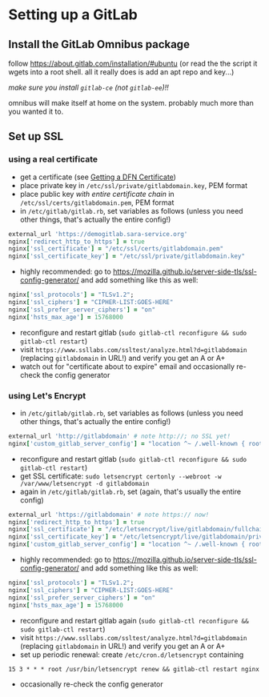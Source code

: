# Setting up a GitLab

## Install the GitLab Omnibus package

follow https://about.gitlab.com/installation/#ubuntu
(or read the the script it wgets into a root shell.
 all it really does is add an apt repo and key...)

*make sure you install `gitlab-ce` (not `gitlab-ee`)!!*

omnibus will make itself at home on the system.
probably much more than you wanted it to.

## Set up SSL

### using a real certificate

- get a certificate (see [Getting a DFN Certificate](dfn-cert.md))
- place private key in `/etc/ssl/private/gitlabdomain.key`, PEM format
- place public key *with entire certificate chain* in `/etc/ssl/certs/gitlabdomain.pem`, PEM format
- in `/etc/gitlab/gitlab.rb`, set variables as follows (unless you need other things, that's actually the entire config!)
```ruby
external_url 'https://demogitlab.sara-service.org'
nginx['redirect_http_to_https'] = true
nginx['ssl_certificate'] = "/etc/ssl/certs/gitlabdomain.pem"
nginx['ssl_certificate_key'] = "/etc/ssl/private/gitlabdomain.key"
```
- highly recommended: go to https://mozilla.github.io/server-side-tls/ssl-config-generator/ and add something like this as well:
```ruby
nginx['ssl_protocols'] = "TLSv1.2";
nginx['ssl_ciphers'] = "CIPHER-LIST:GOES-HERE"
nginx['ssl_prefer_server_ciphers'] = "on"
nginx['hsts_max_age'] = 15768000
```
- reconfigure and restart gitlab (`sudo gitlab-ctl reconfigure && sudo gitlab-ctl restart`)
- visit `https://www.ssllabs.com/ssltest/analyze.html?d=gitlabdomain` (replacing `gitlabdomain` in URL!) and verify you get an A or A+
- watch out for "certificate about to expire" email and occasionally re-check the config generator

### using Let's Encrypt

- in `/etc/gitlab/gitlab.rb`, set variables as follows (unless you need other things, that's actually the entire config!)
```ruby
external_url 'http://gitlabdomain' # note http://; no SSL yet!
nginx['custom_gitlab_server_config'] = "location ^~ /.well-known { root /var/www/letsencrypt; }"
```
- reconfigure and restart gitlab (`sudo gitlab-ctl reconfigure && sudo gitlab-ctl restart`)
- get SSL certificate: `sudo letsencrypt certonly --webroot -w /var/www/letsencrypt -d gitlabdomain`
- again in `/etc/gitlab/gitlab.rb`, set (again, that's usually the entire config)
```ruby
external_url 'https://gitlabdomain' # note https:// now!
nginx['redirect_http_to_https'] = true
nginx['ssl_certificate'] = "/etc/letsencrypt/live/gitlabdomain/fullchain.pem"
nginx['ssl_certificate_key'] = "/etc/letsencrypt/live/gitlabdomain/privkey.pem"
nginx['custom_gitlab_server_config'] = "location ^~ /.well-known { root /var/www/letsencrypt; }"
```
- highly recommended: go to https://mozilla.github.io/server-side-tls/ssl-config-generator/ and add something like this as well:
```ruby
nginx['ssl_protocols'] = "TLSv1.2";
nginx['ssl_ciphers'] = "CIPHER-LIST:GOES-HERE"
nginx['ssl_prefer_server_ciphers'] = "on"
nginx['hsts_max_age'] = 15768000
```
- reconfigure and restart gitlab again (`sudo gitlab-ctl reconfigure && sudo gitlab-ctl restart`)
- visit `https://www.ssllabs.com/ssltest/analyze.html?d=gitlabdomain` (replacing `gitlabdomain` in URL!) and verify you get an A or A+
- set up periodic renewal: create `/etc/cron.d/letsencrypt` containing
```cron
15 3 * * * root /usr/bin/letsencrypt renew && gitlab-ctl restart nginx
```
- occasionally re-check the config generator
